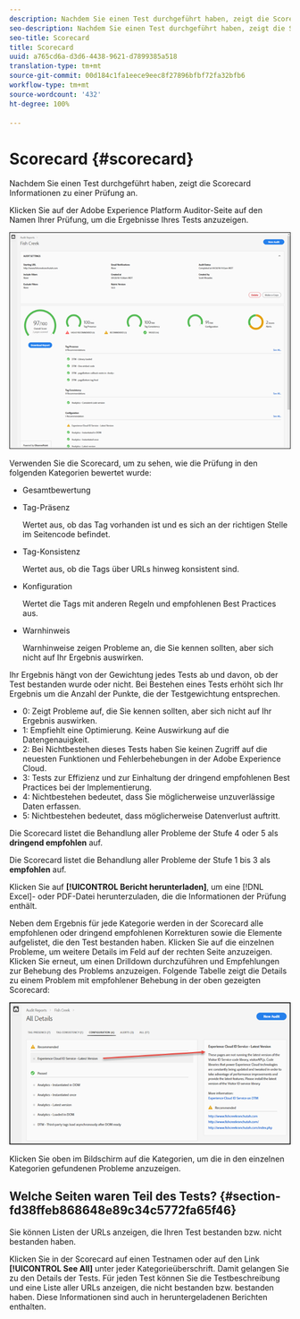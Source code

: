 ```yaml
---
description: Nachdem Sie einen Test durchgeführt haben, zeigt die Scorecard Informationen zu einer Prüfung an.
seo-description: Nachdem Sie einen Test durchgeführt haben, zeigt die Scorecard Informationen zu einer Prüfung an.
seo-title: Scorecard
title: Scorecard
uuid: a765cd6a-d3d6-4438-9621-d7899385a518
translation-type: tm+mt
source-git-commit: 00d184c1fa1eece9eec8f27896bfbf72fa32bfb6
workflow-type: tm+mt
source-wordcount: '432'
ht-degree: 100%

---
```



# Scorecard {#scorecard}

Nachdem Sie einen Test durchgeführt haben, zeigt die Scorecard Informationen zu einer Prüfung an.

Klicken Sie auf der Adobe Experience Platform Auditor-Seite auf den Namen Ihrer Prüfung, um die Ergebnisse Ihres Tests anzuzeigen.

![](assets/report.png)

Verwenden Sie die Scorecard, um zu sehen, wie die Prüfung in den folgenden Kategorien bewertet wurde:

* Gesamtbewertung
* Tag-Präsenz

   Wertet aus, ob das Tag vorhanden ist und es sich an der richtigen Stelle im Seitencode befindet.
* Tag-Konsistenz

   Wertet aus, ob die Tags über URLs hinweg konsistent sind.
* Konfiguration

   Wertet die Tags mit anderen Regeln und empfohlenen Best Practices aus.
* Warnhinweis

   Warnhinweise zeigen Probleme an, die Sie kennen sollten, aber sich nicht auf Ihr Ergebnis auswirken.

Ihr Ergebnis hängt von der Gewichtung jedes Tests ab und davon, ob der Test bestanden wurde oder nicht. Bei Bestehen eines Tests erhöht sich Ihr Ergebnis um die Anzahl der Punkte, die der Testgewichtung entsprechen.

* 0: Zeigt Probleme auf, die Sie kennen sollten, aber sich nicht auf Ihr Ergebnis auswirken.
* 1: Empfiehlt eine Optimierung. Keine Auswirkung auf die Datengenauigkeit.
* 2: Bei Nichtbestehen dieses Tests haben Sie keinen Zugriff auf die neuesten Funktionen und Fehlerbehebungen in der Adobe Experience Cloud.
* 3: Tests zur Effizienz und zur Einhaltung der dringend empfohlenen Best Practices bei der Implementierung.
* 4: Nichtbestehen bedeutet, dass Sie möglicherweise unzuverlässige Daten erfassen.
* 5: Nichtbestehen bedeutet, dass möglicherweise Datenverlust auftritt.

Die Scorecard listet die Behandlung aller Probleme der Stufe 4 oder 5 als **dringend empfohlen** auf.

Die Scorecard listet die Behandlung aller Probleme der Stufe 1 bis 3 als **empfohlen** auf.

Klicken Sie auf **[!UICONTROL Bericht herunterladen]**, um eine [!DNL Excel]- oder PDF-Datei herunterzuladen, die die Informationen der Prüfung enthält.

Neben dem Ergebnis für jede Kategorie werden in der Scorecard alle empfohlenen oder dringend empfohlenen Korrekturen sowie die Elemente aufgelistet, die den Test bestanden haben. Klicken Sie auf die einzelnen Probleme, um weitere Details im Feld auf der rechten Seite anzuzeigen. Klicken Sie erneut, um einen Drilldown durchzuführen und Empfehlungen zur Behebung des Problems anzuzeigen. Folgende Tabelle zeigt die Details zu einem Problem mit empfohlener Behebung in der oben gezeigten Scorecard:

![](assets/report-issue-details.png)

Klicken Sie oben im Bildschirm auf die Kategorien, um die in den einzelnen Kategorien gefundenen Probleme anzuzeigen.

## Welche Seiten waren Teil des Tests? {#section-fd38ffeb868648e89c34c5772fa65f46}

Sie können Listen der URLs anzeigen, die Ihren Test bestanden bzw. nicht bestanden haben.

Klicken Sie in der Scorecard auf einen Testnamen oder auf den Link **[!UICONTROL See All]** unter jeder Kategorieüberschrift. Damit gelangen Sie zu den Details der Tests. Für jeden Test können Sie die Testbeschreibung und eine Liste aller URLs anzeigen, die nicht bestanden bzw. bestanden haben. Diese Informationen sind auch in heruntergeladenen Berichten enthalten.
